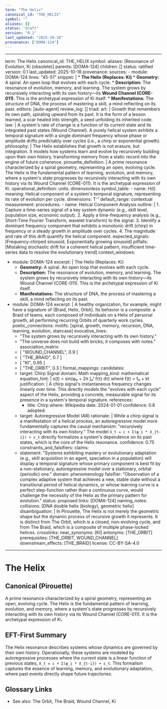 ```yaml
---
term: "The Helix"
canonical_id: "THE_HELIX"
symbol: ""
aliases: []
status: "draft"
version: "0.1"
last_updated: "2025-10-18"
provenance: ["DOMA-124"]
---
```


---
term: The Helix
canonical_id: THE_HELIX
symbol: 
aliases: [Resonance of Evolution, Ki (obsolete)]
parents: [DOMA-124]
children: []
status: ratified
version: 0.1
last_updated: 2025-10-18
provenance:
  sources:
    - module: DOMA-124
      lines: "45-51"
      snippet: |
        *   **The Helix (Replaces: Ki)**
            *   **Geometry:** A spiral. An open loop that evolves with each cycle.
            *   **Description:** The resonance of evolution, memory, and learning. The system grows by recursively interacting with its own history—its **Wound Channel (CORE-011)**. This is the archetypal expression of Ki itself.
            *   **Manifestations:** The structure of DNA, the process of mastering a skill, a mind reflecting on its past.
  editors: [auto-agent]
  review_log: []
triad:
  art: |
    Growth that remembers its own path, spiraling upward from its past. It is the form of a lesson learned, a scar healed into strength, a seed unfolding its inherited code.
  law: |
    A system's rate of change is a function of its current state and its integrated past states (Wound Channel). A purely helical system exhibits a temporal signature with a single dominant frequency whose phase or amplitude drifts predictably over cycles (i.e., a chirp or exponential growth).
  philosophy: |
    The Helix establishes that growth is not erasure, but integration. It models how systems learn and evolve by recursively building upon their own history, transforming memory from a static record into the engine of future coherence.
pirouette_definition: |
  A prime resonance characterized by a spiral geometry, representing an open, evolving cycle. The Helix is the fundamental pattern of learning, evolution, and memory, where a system's state progresses by recursively interacting with its own history via its Wound Channel (CORE-011). It is the archetypal expression of Ki.
operational_definition:
  units: dimensionless
  symbol_table:
    - name: H(t)
      meaning: Helical component of a system's temporal signature, representing its rate of evolution per cycle.
      dimensions: T⁻¹
      default_range: contextual
  measurement:
    procedures:
      - name: Helical Component Analysis
        outline: |
          1. Capture a time-series signal of a key system dynamic (e.g., skill level, population size, economic output).
          2. Apply a time-frequency analysis (e.g., Short-Time Fourier Transform, wavelet transform) to the signal.
          3. Identify a dominant frequency component that exhibits a monotonic drift (chirp) in frequency or a steady growth in amplitude over cycles.
          4. The magnitude and rate of this drift quantify the helical component.
        expected_signals: [Frequency-chirped sinusoid, Exponentially growing sinusoid]
        pitfalls: [Mistaking stochastic drift for a coherent helical pattern, insufficient time-series data to resolve the evolutionary trend]
context_windows:
  - module: DOMA-124
    excerpt: |
      The Helix (Replaces: Ki)
      - **Geometry:** A spiral. An open loop that evolves with each cycle.
      - **Description:** The resonance of evolution, memory, and learning. The system grows by recursively interacting with its own history—its Wound Channel (CORE-011). This is the archetypal expression of Ki itself.
      - **Manifestations:** The structure of DNA, the process of mastering a skill, a mind reflecting on its past.
  - module: DOMA-124
    excerpt: |
      A healthy organization, for example, might have a signature of {Braid, Helix, Orbit}. Its behavior is a composite: a Braid of teams, each composed of individuals on a Helix of personal growth, all performing recurring Orbits of quarterly work cycles.
poetic_connections:
  motifs: [spiral, growth, memory, recursion, DNA, learning, evolution, staircase]
  evocative_lines:
    - "The system grows by recursively interacting with its own history."
    - "The universe does not build with bricks; it composes with notes."
  association_matrix:
    - [ "WOUND_CHANNEL", 0.9 ]
    - [ "THE_BRAID", 0.7 ]
    - [ "KI", 0.95 ]
    - [ "THE_ORBIT", 0.3 ]
formal_mappings:
  candidates:
    - target: Chirp Signal
      domain: Math
      mapping_kind: mathematical
      equation_hint: |
        x(t) = sin(φ₀ + 2π ∫₀ᵗ f(τ) dτ) where f(t) = f₀ + kt
      justification: |
        A chirp signal's instantaneous frequency changes linearly over time. This directly models the "evolves with each cycle" aspect of the Helix, providing a concrete, measurable signal for its presence in a system's temporal signature.
      references:
        - title: Chirp
          where: Wikipedia
          date: 2024-01-01
      confidence: 0.8
  adopted:
    - target: Autoregressive Model (AR)
      rationale: |
        While a chirp signal is a manifestation of a helical process, an autoregressive model more fundamentally captures the causal mechanism: "recursively interacting with its own history." The model `X_t = c + Σ(φ_i * X_{t-i}) + ε_t` directly formalizes a system's dependence on its past states, which is the core of the Helix resonance.
      confidence: 0.75
constraints_and_falsifiers:
  claims:
    - statement: "Systems exhibiting mastery or evolutionary adaptation (e.g., skill acquisition in an agent, speciation in a population) will display a temporal signature whose primary component is best fit by a non-stationary, autoregressive model over a stationary, orbital (periodic) one."
      domain: phenomenology
      falsifier: "Observation of a complex adaptive system that achieves a new, stable state without a transitional period of helical dynamics, or whose learning curve is a perfect step-function rather than a continuous curve, would challenge the necessity of the Helix as the primary pattern for evolution."
      status: proposed
      links: [DOMA-124]
naming_notes:
  collisions: [DNA double helix (biology), geometric helix]
  disambiguation: |
    In Pirouette, The Helix is not merely the geometric shape but the dynamic process of recursive growth it represents. It is distinct from The Orbit, which is a closed, non-evolving cycle, and from The Braid, which is a composite of multiple phase-locked helices.
crosslinks:
  near_synonyms: [KI]
  antonyms: [THE_ORBIT]
  prerequisites: [THE_ORBIT, WOUND_CHANNEL]
  downstream_effects: [THE_BRAID]
license: CC-BY-SA-4.0
---

# The Helix

## Canonical (Pirouette)
A prime resonance characterized by a spiral geometry, representing an open, evolving cycle. The Helix is the fundamental pattern of learning, evolution, and memory, where a system's state progresses by recursively interacting with its own history via its Wound Channel (CORE-011). It is the archetypal expression of Ki.

## EFT-First Summary
The Helix resonance describes systems whose dynamics are governed by their own history. Operationally, these systems are modeled by autoregressive processes where the current state is a linear function of previous states, `X_t = c + Σ(φ_i * X_{t-i}) + ε_t`. This formalism captures the essence of learning, memory, and evolutionary adaptation, where past events directly shape future trajectories.

## Glossary Links
- See also: The Orbit, The Braid, Wound Channel, Ki